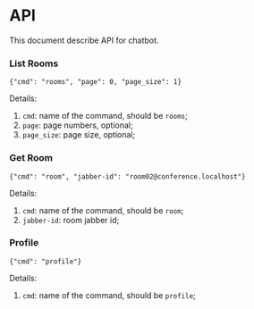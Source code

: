 # API

This document describe API for chatbot.

### List Rooms

    {"cmd": "rooms", "page": 0, "page_size": 1}

Details:

1. `cmd`: name of the command, should be `rooms`;
2. `page`: page numbers, optional;
3. `page_size`: page size, optional;

### Get Room

    {"cmd": "room", "jabber-id": "room02@conference.localhost"}

Details:

1. `cmd`: name of the command, should be `room`;
2. `jabber-id`: room jabber id;

### Profile

    {"cmd": "profile"}

Details:

1. `cmd`: name of the command, should be `profile`;
